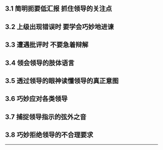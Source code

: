 ## 3.1 简明扼要低汇报 抓住领导的关注点

## 3.2 上级出现错误时 要学会巧妙地进谏

## 3.3 遭遇批评时 不要急着辩解

## 3.4 领会领导的肢体语言

## 3.5 透过领导的眼神读懂领导的真正意图

## 3.6 巧妙应对各类领导

## 3.7 捕捉领导指示的弦外之音

## 3.8 巧妙拒绝领导的不合理要求

---
